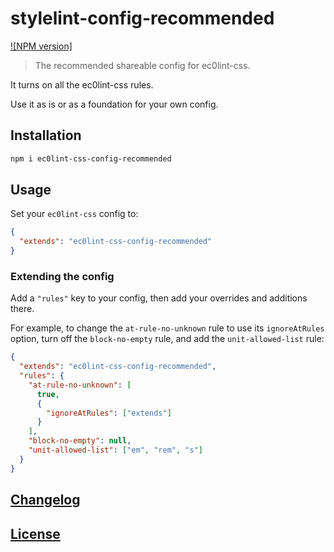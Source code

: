 # stylelint-config-recommended

[![NPM version]](https://www.npmjs.com/package/ec0lint-css-config-recommended)

> The recommended shareable config for ec0lint-css.

It turns on all the ec0lint-css rules.

Use it as is or as a foundation for your own config.

## Installation

```bash
npm i ec0lint-css-config-recommended
```

## Usage

Set your `ec0lint-css` config to:

```json
{
  "extends": "ec0lint-css-config-recommended"
}
```

### Extending the config

Add a `"rules"` key to your config, then add your overrides and additions there.

For example, to change the `at-rule-no-unknown` rule to use its `ignoreAtRules` option, turn off the `block-no-empty` rule, and add the `unit-allowed-list` rule:

```json
{
  "extends": "ec0lint-css-config-recommended",
  "rules": {
    "at-rule-no-unknown": [
      true,
      {
        "ignoreAtRules": ["extends"]
      }
    ],
    "block-no-empty": null,
    "unit-allowed-list": ["em", "rem", "s"]
  }
}
```

## [Changelog](CHANGELOG.md)

## [License](LICENSE)
